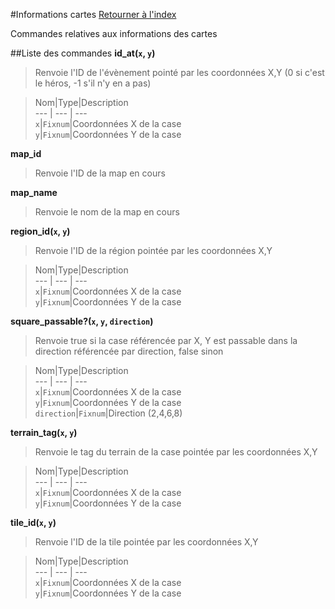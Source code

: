 #Informations cartes
[Retourner à l'index](README.md)

Commandes relatives aux informations des cartes

##Liste des commandes
**id_at(`x`, `y`)**

> Renvoie l'ID de l'évènement pointé par les coordonnées X,Y (0 si c'est le héros, -1 s'il n'y en a pas)  
  
> Nom|Type|Description  
--- | --- | ---  
`x`|`Fixnum`|Coordonnées X de la case  
`y`|`Fixnum`|Coordonnées Y de la case  
  
**map_id**

> Renvoie l'ID de la map en cours  
  
>   
**map_name**

> Renvoie le nom de la map en cours  
  
>   
**region_id(`x`, `y`)**

> Renvoie l'ID de la région pointée par les coordonnées X,Y  
  
> Nom|Type|Description  
--- | --- | ---  
`x`|`Fixnum`|Coordonnées X de la case  
`y`|`Fixnum`|Coordonnées Y de la case  
  
**square_passable?(`x`, `y`, `direction`)**

> Renvoie true si la case référencée par X, Y est passable dans la direction référencée par direction, false sinon  
  
> Nom|Type|Description  
--- | --- | ---  
`x`|`Fixnum`|Coordonnées X de la case  
`y`|`Fixnum`|Coordonnées Y de la case  
`direction`|`Fixnum`|Direction (2,4,6,8)  
  
**terrain_tag(`x`, `y`)**

> Renvoie le tag du terrain de la case pointée par les coordonnées X,Y  
  
> Nom|Type|Description  
--- | --- | ---  
`x`|`Fixnum`|Coordonnées X de la case  
`y`|`Fixnum`|Coordonnées Y de la case  
  
**tile_id(`x`, `y`)**

> Renvoie l'ID de la tile pointée par les coordonnées X,Y  
  
> Nom|Type|Description  
--- | --- | ---  
`x`|`Fixnum`|Coordonnées X de la case  
`y`|`Fixnum`|Coordonnées Y de la case  
  
